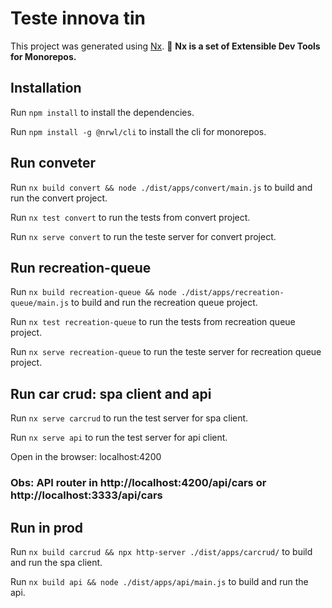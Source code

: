 # Teste innova tin

This project was generated using [Nx](https://nx.dev).
🔎 **Nx is a set of Extensible Dev Tools for Monorepos.**

## Installation
Run `npm install` to install the dependencies.

Run `npm install -g @nrwl/cli` to install the cli for monorepos.


## Run conveter
Run `nx build convert && node ./dist/apps/convert/main.js` to build and run the convert project.

Run `nx test convert` to run the tests from convert project.

Run `nx serve convert` to run the teste server for convert project.


## Run recreation-queue
Run `nx build recreation-queue && node ./dist/apps/recreation-queue/main.js` to build and run the recreation queue project.

Run `nx test recreation-queue` to run the tests from recreation queue project.

Run `nx serve recreation-queue` to run the teste server for recreation queue project.


## Run car crud: spa client and api 
Run `nx serve carcrud` to run the test server for spa client.

Run `nx serve api` to run the test server for api client.

Open in the browser: localhost:4200

### Obs: API router in http://localhost:4200/api/cars or http://localhost:3333/api/cars

## Run in prod
Run `nx build carcrud && npx http-server ./dist/apps/carcrud/` to build and run the spa client.

Run `nx build api && node ./dist/apps/api/main.js` to build and run the api.
